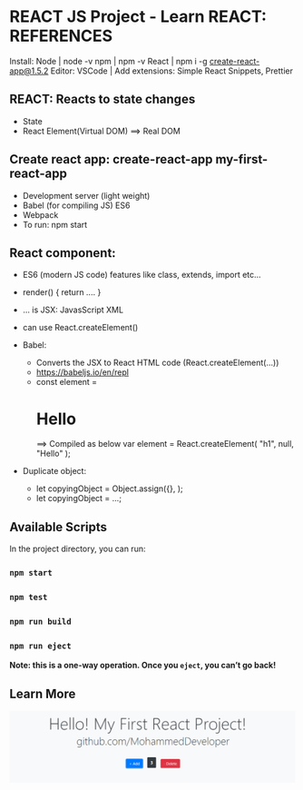 # REACT JS Project - Learn REACT: REFERENCES

Install:
Node | node -v
npm | npm -v
React | npm i -g create-react-app@1.5.2
Editor: VSCode | Add extensions: Simple React Snippets, Prettier

## REACT: Reacts to state changes

- State
- React Element(Virtual DOM) ==> Real DOM

## Create react app: create-react-app my-first-react-app

- Development server (light weight)
- Babel (for compiling JS) ES6
- Webpack
- To run: npm start

## React component:

- ES6 (modern JS code) features like class, extends, import etc...
- render() { return .... }
- ... is JSX: JavasScript XML
- can use React.createElement()
- Babel:

  - Converts the JSX to React HTML code (React.createElement(...))
  - https://babeljs.io/en/repl
  - const element = <h1>Hello</h1> ==> Compiled as below
    var element = React.createElement(
    "h1",
    null,
    "Hello"
    );

- Duplicate object:
  - let copyingObject = Object.assign({}, <objecttocopy>);
  - let copyingObject = ...<objecttocopy>;

## Available Scripts

In the project directory, you can run:

### `npm start`

### `npm test`

### `npm run build`

### `npm run eject`

**Note: this is a one-way operation. Once you `eject`, you can’t go back!**

## Learn More

<img src="demo.png" />
